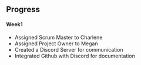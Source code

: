## Progress

#### Week1
- Assigned Scrum Master to Charlene
- Assigned Project Owner to Megan
- Created a Discord Server for communication
- Integrated Github with Discord for documentation
